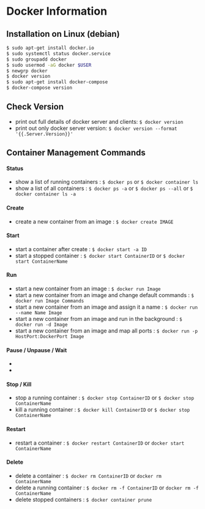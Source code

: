 # Docker Information

## Installation on Linux (debian)
```bash
$ sudo apt-get install docker.io
$ sudo systemctl status docker.service
$ sudo groupadd docker
$ sudo usermod -aG docker $USER
$ newgrp docker
$ docker version
$ sudo apt-get install docker-compose
$ docker-compose version
```

## Check Version
- print out full details of docker server and clients: ```$ docker version```
- print out only docker server version: ```$ docker version --format '{{.Server.Version}}'```


## Container Management Commands
#### Status
- show a list of running containers : ```$ docker ps``` or ```$ docker container ls```
- show a list of all containers : ```$ docker ps -a``` or ```$ docker ps --all``` or ```$ docker container ls -a```
#### Create
- create a new container from an image : ```$ docker create IMAGE```
#### Start
- start a container after create : ```$ docker start -a ID```
- start a stopped container : ```$ docker start ContainerID``` or ```$ docker start ContainerName```
#### Run
- start a new container from an image : ```$ docker run Image```
- start a new container from an image and change default commands : ```$ docker run Image Commands```
- start a new container from an image and assign it a name : ```$ docker run --name Name Image```
- start a new container from an image and run in the background : ```$ docker run -d Image```
- start a new container from an image and map all ports : ```$ docker run -p HostPort:DockerPort Image```
#### Pause / Unpause / Wait
- 
- 
#### Stop / Kill
- stop a running container : ```$ docker stop ContainerID``` or ```$ docker stop ContainerName```
- kill a running container : ```$ docker kill ContainerID``` or ```$ docker stop ContainerName```
#### Restart
- restart a container : ```$ docker restart ContainerID``` or ```docker start ContainerName```
#### Delete
- delete a container : ```$ docker rm ContainerID``` or ```docker rm ContainerName```
- delete a running container : ```$ docker rm -f ContainerID``` or ```docker rm -f ContainerName```
- delete stopped containers : ```$ docker container prune```

